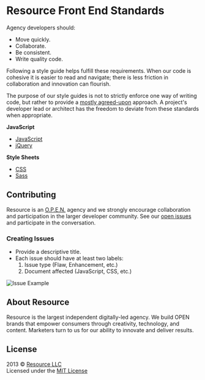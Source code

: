 # Resource Front End Standards

Agency developers should:  
- Move quickly.  
- Collaborate.  
- Be consistent.  
- Write quality code.  

Following a style guide helps fulfill these requirements. When our code is cohesive it is easier to read and navigate; there is less friction in collaboration and innovation can flourish.

The purpose of our style guides is not to strictly enforce one way of writing code, but rather to provide a [mostly agreed-upon](https://github.com/resource/Front-End-Standards/issues?direction=desc&labels=&page=1&sort=updated&state=closed) approach. A project's developer lead or architect has the freedom to deviate from these standards when appropriate.

__JavaScript__  
- [JavaScript](https://github.com/resource/Front-End-Standards/blob/master/JavaScript/JavaScript.md)
- [jQuery](https://github.com/resource/Front-End-Standards/blob/master/JavaScript/jQuery.md)

__Style Sheets__  
- [CSS](https://github.com/resource/Front-End-Standards/blob/master/Stylesheets/CSS.md)
- [Sass](https://github.com/resource/Front-End-Standards/blob/master/Stylesheets/Sass.md)


## Contributing
Resource is an [O.P.E.N.](http://www.resource.com/o-p-e-n/) agency and we strongly encourage collaboration and participation in the larger developer community. See our [open issues](https://github.com/resource/Front-End-Standards/issues?direction=desc&sort=updated&state=open) and participate in the conversation.

### Creating Issues

- Provide a descriptive title.
- Each issue should have at least two labels: 
  1. Issue type (Flaw, Enhancement, etc.)
  1. Document affected (JavaScript, CSS, etc.) 

![Issue Example](http://i.imgur.com/RSkIWwT.png)

## About Resource
Resource is the largest independent digitally-led agency. We build OPEN brands that empower consumers through creativity, technology, and content. Marketers turn to us for our ability to innovate and deliver results.


## License
2013 © [Resource LLC](http://resource.com)  
Licensed under the [MIT License](https://github.com/resource/Front-End-Standards/blob/master/LICENSE.md)
